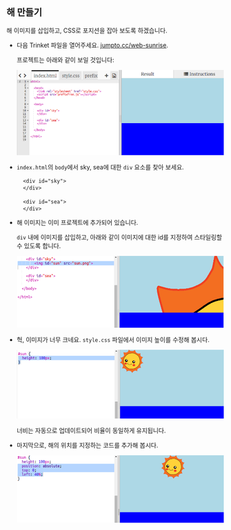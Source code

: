 ## 해 만들기

해 이미지를 삽입하고, CSS로 포지션을 잡아 보도록 하겠습니다.

+ 다음 Trinket 파일을 열어주세요. <a href="http://jumpto.cc/web-sunrise" target="_blank">jumpto.cc/web-sunrise</a>.
    
    프로젝트는 아래와 같이 보일 것입니다:
    
    ![스크린샷](images/sunrise-starter.png)

+ `index.html`의 `body`에서 sky, sea에 대한 `div` 요소를 찾아 보세요.
    
        <div id="sky">
        </div>
        
        <div id="sea">
        </div>
        

+ 해 이미지는 이미 프로젝트에 추가되어 있습니다.
    
    `div` 내에 이미지를 삽입하고, 아래와 같이 이미지에 대한 id를 지정하여 스타일링할 수 있도록 합니다.
    
    ![스크린샷](images/sunrise-sun-image.png)

+ 헉, 이미지가 너무 크네요. `style.css` 파일에서 이미지 높이를 수정해 봅시다.
    
    ![스크린샷](images/sunrise-sun-height.png)
    
    너비는 자동으로 업데이트되어 비율이 동일하게 유지됩니다.

+ 마지막으로, 해의 위치를 지정하는 코드를 추가해 봅시다.
    
    ![스크린샷](images/sunrise-sun-position.png)